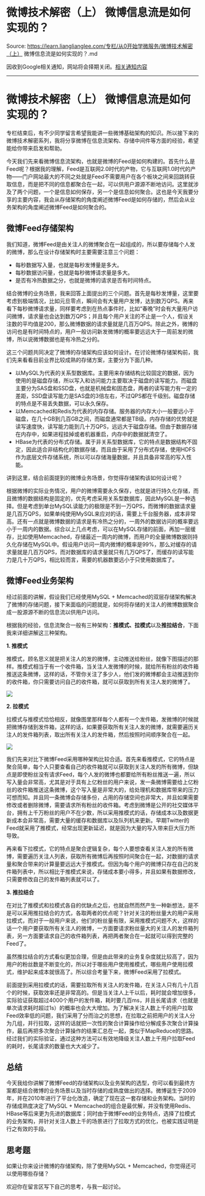 # 微博技术解密（上） 微博信息流是如何实现的？ 

Source: https://learn.lianglianglee.com/专栏/从0开始学微服务/微博技术解密（上） 微博信息流是如何实现的？.md

因收到Google相关通知，网站将会择期关闭。[相关通知内容](https://lumendatabase.org/notices/44265620)

---

# 微博技术解密（上） 微博信息流是如何实现的？

专栏结束后，有不少同学留言希望我能讲一些微博基础架构的知识。所以接下来的微博技术解密系列，我将分享微博在信息流架构、存储中间件等方面的经验，希望能给你带来启发和帮助。

今天我们先来看微博信息流架构，也就是微博的Feed是如何构建的。首先什么是Feed呢？根据我的理解，Feed是互联网2.0时代的产物，它与互联网1.0时代的产物——门户网站最大的不同之处就是Feed不需要用户在各个板块之间来回跳转获取信息，而是把不同的信息都聚合在一起，可以供用户源源不断地访问。这里就涉及了两个问题，一个是信息如何保存，另一个是信息如何聚合。这也是今天我要分享的主要内容，我会从存储架构的角度阐述微博Feed是如何存储的，然后会从业务架构的角度阐述微博Feed是如何聚合的。

## 微博Feed存储架构

我们知道，微博Feed是由关注人的微博聚合在一起组成的，所以要存储每个人发的微博，那么在设计存储架构时主要需要注意三个问题：

* 每秒数据写入量，也就是每秒发博量是多大。
* 每秒数据访问量，也就是每秒微博请求量是多大。
* 是否有冷热数据之分，也就是微博的请求是否有时间特点。

结合微博的业务场景，我来回答上面提出的三个问题。首先是每秒发博量，这里要考虑到极端情况，比如元旦零点，瞬间会有大量用户发博，达到数万QPS。再来看下每秒微博请求量，同样要考虑到在热点事件时，比如“春晚”时会有大量用户访问微博，请求量也会达到数万QPS；并且每个用户关注的不止是一个人，假设关注数的平均值是200，那么微博数据的请求量就是几百万QPS。除此之外，微博的访问也是有时间特点的，用户一般访问新发微博的概率要远远大于一周前发的微博，所以说微博数据也是有冷热之分的。

这三个问题共同决定了微博的存储架构应该如何设计。在讨论微博存储架构前，我们先来看看目前业界比较成熟的存储方案，主要分为下面几种。

* 以MySQL为代表的关系型数据库。主要用来存储结构比较固定的数据，因为使用的是磁盘存储，所以写入和访问能力主要取决于磁盘的读写能力。而磁盘主要分为SAS盘和SSD盘，也就是机械盘和固态盘，两者的读写能力有一定的差距，SSD盘读写能力是SAS盘的3倍左右，不过QPS都在千级别。磁盘存储的特点是不易丢失数据，可以永久保存。
* 以Memcached和Redis为代表的内存存储。服务器的内存大小一般要远小于磁盘，在几十GB到几百GB之间，而磁盘通常都是TB级。内存存储的优势就是读写速度快，读写能力能到几十万QPS，远远大于磁盘存储。但由于数据存储在内存中，如果进程挂掉或者机器重启，内存中的数据就清空了。
* HBase为代表的分布式存储。属于非关系型数据库，它的特点是数据结构不固定，因此适合非结构化的数据存储，而且由于采用了分布式存储，使用HDFS作为底层文件存储系统，所以可以存储海量数据，并且具备非常高的写入性能。

讲到这里，结合前面提到的微博业务场景，你觉得存储架构该如何设计呢？

根据微博的实际业务情况，用户的微博需要永久保存，也就是进行持久化存储，而且微博的数据结构是固定的，优先考虑采用关系型数据库，因此MySQL是一种选择。但是考虑到单台MySQL读能力的极限是不到一万QPS，而微博的数据请求量是几百万QPS，如果单纯使用MySQL来应对的话，需要上千台服务器，成本非常高。还有一点就是微博数据的请求是有冷热之分的，一周外的数据访问的概率要远小于一周内的数据。综合以上几点考虑，可以在MySQL存储的前面，再加一层缓存，比如使用Memcached，存储最近一周内的微博，而用户的全量微博数据则持久化存储在MySQL中。假设用户访问一周内微博的概率是99%，那么对缓存的请求量就是几百万QPS，而对数据库的请求量就只有几万QPS了，而缓存的读写能力是几十万QPS，相比较而言，需要的机器数要远小于只使用数据库了。

## 微博Feed业务架构

经过前面的讲解，假设我们已经使用MySQL + Memcached的双层存储架构解决了微博的存储问题，接下来面临的问题就是，如何将存储的关注人的微博数据聚合成一股源源不断的信息流以供用户访问。

根据我的经验，信息流聚合一般有三种架构：**推模式、拉模式**以及**推拉结合**，下面我来详细讲解这三种架构。

**1. 推模式**

推模式，顾名思义就是把关注人的发的微博，主动推送给粉丝，就像下图描述的那样。推模式相当于有一个收件箱，当关注人发微博的时候，就给所有粉丝的收件箱推送这条微博，这样的话，不管你关注了多少人，他们发的微博都会主动推送到你的收件箱，你只需要访问自己的收件箱，就可以获取到所有关注人发的微博了。

![](assets/355aefd37d002b5c0377c01b330b81f3.png)

**2. 拉模式**

拉模式与推模式恰恰相反，就像图里那样每个人都有一个发件箱，发微博的时候就把微博存储到发件箱，这样的话，如果要获取所有关注人发的微博，就需要遍历关注人的发件箱列表，取出所有关注人的发件箱，然后按照时间顺序聚合在一起。

![](assets/c2a9f7b3c71f58ad77dd185b7d045c1e.png)

我们先来对比下微博Feed采用哪种架构比较合适。首先来看推模式，它的特点是聚合简单，每个人只要查看自己的收件箱就可以获取到关注人发的所有微博，但缺点是即使粉丝没有请求Feed，每个人发的微博也都要给所有粉丝推送一遍，所以写入量会非常高，尤其是对于具有上亿粉丝的用户来说，发一条微博需要给上亿粉丝的收件箱推送这条微博，这个写入量是非常大的，给处理机和数据库带来的压力可想而知。并且同一条微博会存储多份，占用的存储空间也非常大，并且如果需要修改或者删除微博，需要请求所有粉丝的收件箱。考虑到微博是公开的社交媒体平台，拥有上千万粉丝的用户不在少数，所以采用推模式的话，存储成本以及数据更新成本会非常高，需要大量的缓存和数据库以及队列机来更新。早期Twitter的Feed就采用了推模式，经常出现更新延迟，就是因为大量的写入带来巨大压力所导致。

再来看下拉模式，它的特点是聚合逻辑复杂，每个人要想查看关注人发的所有微博，需要遍历关注人列表，获取所有微博后再按照时间聚合在一起，对数据的请求量和聚合带来的计算量要远远大于推模式。但因为每个用户的微博只存在自己的发件箱列表中，所以相比于推模式来说，存储成本要小得多，并且如果有数据修改，只需要修改自己的发件箱列表就可以了。

**3. 推拉结合**

在对比了推模式和拉模式各自的优缺点之后，也就自然而然产生一种新想法，是不是可以采用推拉结合的方式，各取两者的优点呢？针对关注的粉丝量大的用户采用拉模式，而对于一般用户来说，他们的粉丝量有限，采用推模式问题不大，这样的话一个用户要获取所有关注人的微博，一方面要请求粉丝量大的关注人的发件箱列表，另一方面要请求自己的收件箱列表，再把两者聚合在一起就可以得到完整的Feed了。

虽然推拉结合的方式看似更加合理，但是由此带来的业务复杂度就比较高了，因为用户的粉丝数是不断变化的，所以对于哪些用户使用推模式，哪些用户使用拉模式，维护起来成本就很高了。所以综合考量下来，微博Feed采用了拉模式。

前面提到采用拉模式的话，需要拉取所有关注人的发件箱，在关注人只有几十几百个的时候，获取效率还是非常高的。但是当关注人上千以后，耗时就会增加很多，实际验证获取超过4000个用户的发件箱，耗时要几百ms，并且长尾请求（也就是单次请求耗时超过1s）的概率也会大大增加。为了解决关注人数上千的用户拉取Feed效率低的问题，我们采用了分而治之的思想，在拉取之前把用户的关注人分为几组，并行拉取，这样的话就把一次性的聚合计算操作给分解成多次聚合计算操作，最后再把多次聚合计算操作的结果汇总在一起，类似于MapReduce的思路。经过我们的实际验证，通过这种方法可以有效地降级关注人数上千用户拉取Feed的耗时，长尾请求的数量也大大减少了。

## 总结

今天我给你讲解了微博Feed的存储架构以及业务架构的选型，你可以看到最终方案都是结合微博的业务场景以及当时存储的成熟度做出的选择。微博诞生于2009年，并在2010年进行了平台化改造，确定了现在这一套存储和业务架构。当时的存储成熟度决定了MySQL + Memcached的组合是最优解，并没有使用Redis、HBase等后来更为先进的数据库；同时由于微博Feed的业务特点，选择了拉模式的业务架构，并针对关注人数上千的场景进行了拉取方式的优化，也被实践证明是行之有效的手段。

## 思考题

如果让你来设计微博的存储架构，除了使用MySQL + Memcached，你觉得还可以使用哪些存储？

欢迎你在留言区写下自己的思考，与我一起讨论。